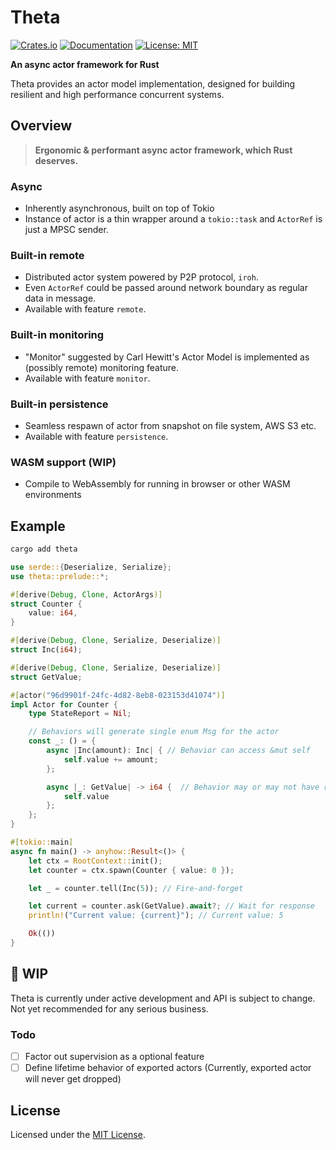 # Theta

[![Crates.io](https://img.shields.io/crates/v/theta.svg)](https://crates.io/crates/theta)
[![Documentation](https://docs.rs/theta/badge.svg)](https://docs.rs/theta)
[![License: MIT](https://img.shields.io/badge/License-MIT-yellow.svg)](https://opensource.org/licenses/MIT)

**An async actor framework for Rust**

Theta provides an actor model implementation, designed for building resilient and high performance concurrent systems.

## Overview
> **Ergonomic & performant async actor framework, which Rust deserves.**

### Async 
- Inherently asynchronous, built on top of Tokio
- Instance of actor is a thin wrapper around a `tokio::task` and `ActorRef` is just a MPSC sender.
### Built-in remote
- Distributed actor system powered by P2P protocol, `iroh`.
- Even `ActorRef` could be passed around network boundary as regular data in message.
- Available with feature `remote`.
### Built-in monitoring
- "Monitor" suggested by Carl Hewitt's Actor Model is implemented as (possibly remote) monitoring feature.
- Available with feature `monitor`.
### Built-in persistence
- Seamless respawn of actor from snapshot on file system, AWS S3 etc.
- Available with feature `persistence`.
### WASM support (WIP)
- Compile to WebAssembly for running in browser or other WASM environments

## Example
```sh
cargo add theta
```

```rust
use serde::{Deserialize, Serialize};
use theta::prelude::*;

#[derive(Debug, Clone, ActorArgs)]
struct Counter {
    value: i64,
}

#[derive(Debug, Clone, Serialize, Deserialize)]
struct Inc(i64);

#[derive(Debug, Clone, Serialize, Deserialize)]
struct GetValue;

#[actor("96d9901f-24fc-4d82-8eb8-023153d41074")]
impl Actor for Counter {
    type StateReport = Nil;

    // Behaviors will generate single enum Msg for the actor
    const _: () = {
        async |Inc(amount): Inc| { // Behavior can access &mut self
            self.value += amount;
        };

        async |_: GetValue| -> i64 {  // Behavior may or may not have return
            self.value 
        };
    };
}

#[tokio::main]
async fn main() -> anyhow::Result<()> {
    let ctx = RootContext::init();
    let counter = ctx.spawn(Counter { value: 0 });

    let _ = counter.tell(Inc(5)); // Fire-and-forget

    let current = counter.ask(GetValue).await?; // Wait for response
    println!("Current value: {current}"); // Current value: 5

    Ok(())
}
```


## 🚧 WIP
Theta is currently under active development and API is subject to change. Not yet recommended for any serious business.
### Todo
- [ ] Factor out supervision as a optional feature
- [ ] Define lifetime behavior of exported actors (Currently, exported actor will never get dropped)

## License

Licensed under the [MIT License](LICENSE).
